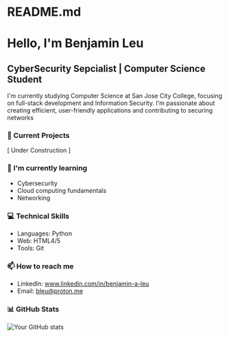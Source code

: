 # README.md
# Hello, I'm Benjamin Leu
## CyberSecurity Sepcialist | Computer Science Student

I'm currently studying Computer Science at San Jose City College, 
focusing on full-stack development and Information Security. 
I'm passionate about creating efficient, user-friendly 
applications and contributing to securing networks

### 🔭 Current Projects

[ Under Construction ] 

### 🌱 I'm currently learning
- Cybersecurity 
- Cloud computing fundamentals
- Networking

### 💻 Technical Skills
- Languages: Python
- Web: HTML4/5
- Tools: Git

### 📫 How to reach me
- LinkedIn: www.linkedin.com/in/benjamin-a-leu
- Email: bleu@proton.me

### 📊 GitHub Stats
![Your GitHub stats](https://github-readme-stats.vercel.app/api?username=yourusername)
